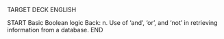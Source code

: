 TARGET DECK
ENGLISH

START
Basic
Boolean logic
Back: n. Use of ‘and’, ‘or’, and ‘not’ in retrieving information from a database.
END
